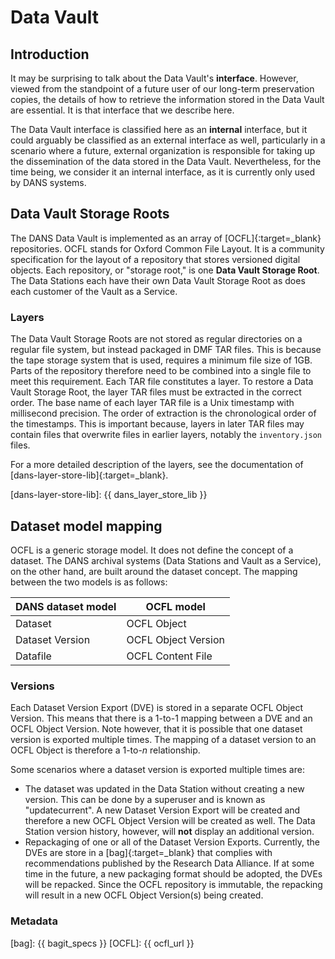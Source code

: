 Data Vault
==========

Introduction
------------

It may be surprising to talk about the Data Vault's **interface**. However, viewed from the standpoint of a future user of our long-term preservation copies,
the details of how to retrieve the information stored in the Data Vault are essential. It is that interface that we describe here.

The Data Vault interface is classified here as an **internal** interface, but it could arguably be classified as an external interface as well, particularly in
a scenario where a future, external organization is responsible for taking up the dissemination of the data stored in the Data Vault. Nevertheless, for the time
being, we consider it an internal interface, as it is currently only used by DANS systems.

Data Vault Storage Roots
------------------------

The DANS Data Vault is implemented as an array of [OCFL]{:target=_blank} repositories. OCFL stands for Oxford Common File Layout. It is a community
specification for the layout of a repository that stores versioned digital objects. Each repository, or "storage root," is one **Data Vault Storage Root**. The
Data Stations each have their own Data Vault Storage Root as does each customer of the Vault as a Service.

### Layers

The Data Vault Storage Roots are not stored as regular directories on a regular file system, but instead packaged in DMF TAR files. This is because the tape
storage system that is used, requires a minimum file size of 1GB. Parts of the repository therefore need to be combined into a single file to meet this
requirement. Each TAR file constitutes a layer. To restore a Data Vault Storage Root, the layer TAR files must be extracted in the correct order. The base name
of each layer TAR file is a Unix timestamp with millisecond precision. The order of extraction is the chronological order of the timestamps. This is important
because, layers in later TAR files may contain files that overwrite files in earlier layers, notably the `inventory.json` files.

For a more detailed description of the layers, see the documentation of [dans-layer-store-lib]{:target=_blank}.

[dans-layer-store-lib]: {{ dans_layer_store_lib }}

Dataset model mapping
---------------------

OCFL is a generic storage model. It does not define the concept of a dataset. The DANS archival systems (Data Stations and Vault as a Service), on the other
hand, are built around the dataset concept. The mapping between the two models is as follows:

| DANS dataset model | OCFL model          |
|--------------------|---------------------|
| Dataset            | OCFL Object         |
| Dataset Version    | OCFL Object Version |
| Datafile           | OCFL Content File   |

### Versions

Each Dataset Version Export (DVE) is stored in a separate OCFL Object Version. This means that there is a 1-to-1 mapping between a DVE and an OCFL Object
Version. Note however, that it is possible that one dataset version is exported multiple times. The mapping of a dataset version to an OCFL Object is therefore
a 1-to-_n_ relationship.

Some scenarios where a dataset version is exported multiple times are:

* The dataset was updated in the Data Station without creating a new version. This can be done by a superuser and is known as "updatecurrent". A new Dataset
  Version Export will be created and therefore a new OCFL Object Version will be created as well. The Data Station version history, however, will **not**
  display an additional version.
* Repackaging of one or all of the Dataset Version Exports. Currently, the DVEs are store in a [bag]{:target=_blank} that complies with recommendations
  published by the Research Data Alliance. If at some time in the future, a new packaging format should be adopted, the DVEs will be repacked. Since the OCFL
  repository is immutable, the repacking will result in a new OCFL Object Version(s) being created.

### Metadata






[bag]: {{ bagit_specs }}
[OCFL]: {{ ocfl_url }}